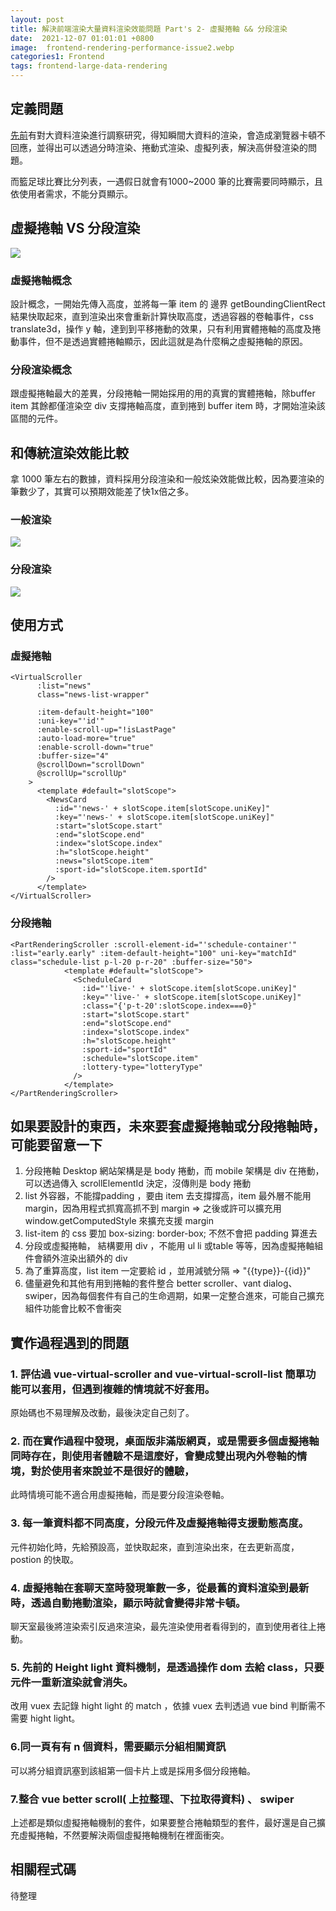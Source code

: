 ```yaml
---
layout: post
title: 解決前端渲染大量資料渲染效能問題 Part's 2- 虛擬捲軸 && 分段渲染
date:  2021-12-07 01:01:01 +0800
image:  frontend-rendering-performance-issue2.webp
categories1: Frontend
tags: frontend-large-data-rendering 
---
```


## 定義問題
[先前](https://blog.markkulab.net/2021/09/26/frontend-rendering-performance-issue/)有對大資料渲染進行調察研究，得知瞬間大資料的渲染，會造成瀏覽器卡頓不回應，並得出可以透過分時渲染、捲動式渲染、虛擬列表，解決高併發渲染的問題。  
  
而籃足球比賽比分列表，一遇假日就會有1000~2000 筆的比賽需要同時顯示，且依使用者需求，不能分頁顯示。

## 虛擬捲軸 VS 分段渲染
![](https://i.imgur.com/ciO0Rjn.png)

### 虛擬捲軸概念
設計概念，一開始先傳入高度，並將每一筆 item 的 邊界 getBoundingClientRect 結果快取起來，直到渲染出來會重新計算快取高度，透過容器的卷軸事件，css translate3d，操作 y 軸，達到到平移捲動的效果，只有利用實體捲軸的高度及捲動事件，但不是透過實體捲軸顯示，因此這就是為什麼稱之虛擬捲軸的原因。

### 分段渲染概念
跟虛擬捲軸最大的差異，分段捲軸一開始採用的用的真實的實體捲軸，除buffer item 其餘都僅渲染空 div 支撐捲軸高度，直到捲到 buffer item 時，才開始渲染該區間的元件。

## 和傳統渲染效能比較
拿 1000 筆左右的數據，資料採用分段渲染和一般炫染效能做比較，因為要渲染的筆數少了，其實可以預期效能差了快1x倍之多。
### 一般渲染
![](https://i.imgur.com/C4kDCOm.png)
### 分段渲染
![](https://i.imgur.com/IYudcTq.png)

## 使用方式

### 虛擬捲軸  
```
<VirtualScroller
      :list="news"
      class="news-list-wrapper"

      :item-default-height="100"
      :uni-key="'id'"
      :enable-scroll-up="!isLastPage"
      :auto-load-more="true"
      :enable-scroll-down="true"
      :buffer-size="4"
      @scrollDown="scrollDown"
      @scrollUp="scrollUp"
    >
      <template #default="slotScope">
        <NewsCard
          :id="'news-' + slotScope.item[slotScope.uniKey]"
          :key="'news-' + slotScope.item[slotScope.uniKey]"
          :start="slotScope.start"
          :end="slotScope.end"
          :index="slotScope.index"
          :h="slotScope.height"
          :news="slotScope.item"
          :sport-id="slotScope.item.sportId"
        />
      </template>
</VirtualScroller>
```

### 分段捲軸
```
<PartRenderingScroller :scroll-element-id="'schedule-container'" :list="early.early" :item-default-height="100" uni-key="matchId" class="schedule-list p-l-20 p-r-20" :buffer-size="50">
            <template #default="slotScope">
              <ScheduleCard
                :id="'live-' + slotScope.item[slotScope.uniKey]"
                :key="'live-' + slotScope.item[slotScope.uniKey]"
                :class="{'p-t-20':slotScope.index===0}"
                :start="slotScope.start"
                :end="slotScope.end"
                :index="slotScope.index"
                :h="slotScope.height"
                :sport-id="sportId"
                :schedule="slotScope.item"
                :lottery-type="lotteryType"
              />
            </template>
</PartRenderingScroller>
```

## 如果要設計的東西，未來要套虛擬捲軸或分段捲軸時，可能要留意一下  
1. 分段捲軸 Desktop 網站架構是是 body 捲動，而 mobile 架構是 div 在捲動，可以透過傳入 scrollElementId 決定，沒傳則是 body 捲動  
2. list 外容器，不能撐padding ，要由 item 去支撐撐高，item 最外層不能用 margin，因為用程式抓寬高抓不到 margin => 之後或許可以擴充用 window.getComputedStyle 來擴充支援 margin   
3. list-item 的 css 要加 box-sizing: border-box; 不然不會把 padding 算進去   
4. 分段或虛擬捲軸， 結構要用 div ，不能用 ul li 或table 等等，因為虛擬捲軸組件會額外渲染出額外的 div  
5. 為了重算高度，list item  一定要給 id ，並用減號分隔 => "{{type}}-{{id}}"
6. 儘量避免和其他有用到捲軸的套件整合 better scroller、vant dialog、 swiper，因為每個套件有自己的生命週期，如果一定整合進來，可能自己擴充組件功能會比較不會衝突  

## 實作過程遇到的問題

### 1. 評估過 vue-virtual-scroller and vue-virtual-scroll-list 簡單功能可以套用，但遇到複雜的情境就不好套用。
原始碼也不易理解及改動，最後決定自己刻了。
 
### 2. 而在實作過程中發現，桌面版非滿版網頁，或是需要多個虛擬捲軸同時存在，則使用者體驗不是這麼好，會變成雙出現內外卷軸的情境，對於使用者來說並不是很好的體驗，  
此時情境可能不適合用虛擬捲軸，而是要分段渲染卷軸。

### 3. 每一筆資料都不同高度，分段元件及虛擬捲軸得支援動態高度。  
元件初始化時，先給預設高，並快取起來，直到渲染出來，在去更新高度，postion 的快取。
### 4. 虛擬捲軸在套聊天室時發現筆數一多，從最舊的資料渲染到最新時，透過自動捲動渲染，顯示時就會變得非常卡頓。  
聊天室最後將渲染索引反過來渲染，最先渲染使用者看得到的，直到使用者往上捲動。

### 5. 先前的 Height light 資料機制，是透過操作 dom 去給 class，只要元件一重新渲染就會消失。  
改用 vuex 去記錄 hight light 的 match ，依據 vuex 去判透過 vue bind 判斷需不需要 hight light。

### 6.同一頁有有 n 個資料，需要顯示分組相關資訊
可以將分組資訊塞到該組第一個卡片上或是採用多個分段捲軸。

### 7.整合 vue better scroll( 上拉整理、下拉取得資料) 、 swiper 
上述都是類似虛擬捲軸機制的套件，如果要整合捲軸類型的套件，最好還是自己擴充虛擬捲軸，不然要解決兩個虛擬捲軸機制在裡面衝突。

## 相關程式碼
待整理